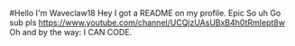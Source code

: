 #Hello
I'm Waveclaw18
Hey I got a README on my profile.
Epic
So uh
Go sub pls
https://www.youtube.com/channel/UCQjzUAsUBxB4h0tRmIept8w
Oh and by the way:
I 
CAN
CODE.

